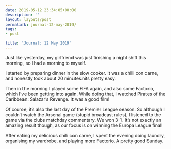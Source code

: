 ```yaml
---
date: 2019-05-12 23:34:05+00:00
description: ''
layout: layouts/post
permalink: journal-12-may-2019/
tags:
- post

title: 'Journal: 12 May 2019'
---
```


<p>Just like yesterday, my girlfriend was just finishing a night shift this morning, so I had a morning to myself.</p>
<p>I started by preparing dinner in the slow cooker. It was a chilli con carne, and honestly took about 20 minutes.nits pretty easy.</p>
<p>Then in the morning I played some FIFA again, and also some Factorio, which I’ve been getting into again. While doing that, I watched Pirates of the Caribbean: Salazar’s Revenge. It was a good film!</p>
<p>Of course, it’s also the last day of the Premier League season. So although I couldn’t watch the Arsenal game (stupid broadcast rules), I listened to the game via the clubs matchday commentary. We won 3-1. It’s not exactly an amazing result though, as our focus is on winning the Europa League final!</p>
<p>After eating my delicious chilli con carne, I spent the evening doing laundry, organising my wardrobe, and playing more Factorio. A pretty good Sunday.</p>

